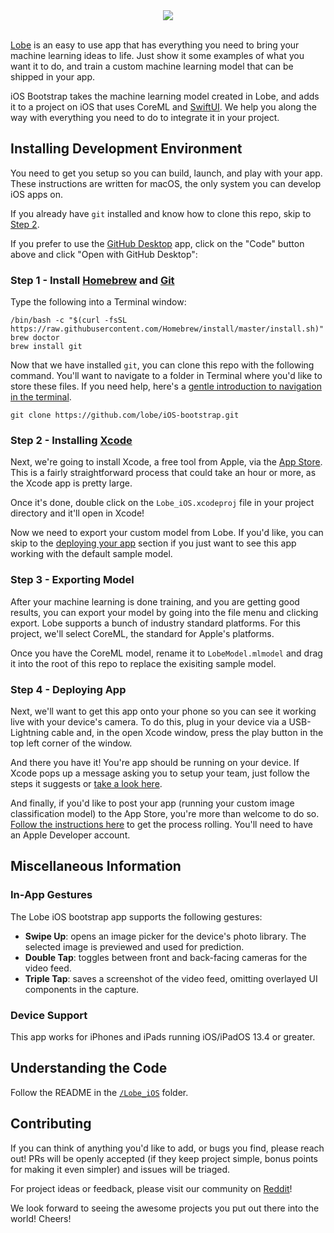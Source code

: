 <!-- <div style="text-align:center"><img src="https://github.com/lobe/iOS-bootstrap/raw/master/Assets/header.jpg" /></div> -->
<div style="text-align:center"><img src="https://github.com/lobe/iOS-bootstrap/blob/u/ramon/polish/Assets/header.jpg" /></div>
<br>

[Lobe](http://lobe.ai/) is an easy to use app that has everything you need to bring your machine learning ideas to life. Just show it some examples of what you want it to do, and train a custom machine learning model that can be shipped in your app.

iOS Bootstrap takes the machine learning model created in Lobe, and adds it to a project on iOS that uses CoreML and [SwiftUI](https://developer.apple.com/xcode/swiftui/). We help you along the way with everything you need to do to integrate it in your project.

## Installing Development Environment

You need to get you setup so you can build, launch, and play with your app. These instructions are written for macOS, the only system you can develop iOS apps on.

If you already have `git` installed and know how to clone this repo, skip to [Step 2](#step-2---installing-xcode).

If you prefer to use the [GitHub Desktop](https://desktop.github.com) app, click on the "Code" button above and click "Open with GitHub Desktop":

### Step 1 - Install [Homebrew](http://brew.sh/) and [Git](https://git-scm.com)

Type the following into a Terminal window:

```shell
/bin/bash -c "$(curl -fsSL https://raw.githubusercontent.com/Homebrew/install/master/install.sh)"
brew doctor
brew install git
```

Now that we have installed `git`, you can clone this repo with the following command. You'll want to navigate to a folder in Terminal where you'd like to store these files. If you need help, here's a [gentle introduction to navigation in the terminal](http//www.youtube.com/watch?v=zw7Nd67_aFw).

```shell
git clone https://github.com/lobe/iOS-bootstrap.git
```

### Step 2 - Installing [Xcode](https://apps.apple.com/us/app/xcode/id497799835?mt=12)

Next, we're going to install Xcode, a free tool from Apple, via the [App Store](https://apps.apple.com/us/app/xcode/id497799835?mt=12). This is a fairly straightforward process that could take an hour or more, as the Xcode app is pretty large.

Once it's done, double click on the `Lobe_iOS.xcodeproj` file in your project directory and it'll open in Xcode!

Now we need to export your custom model from Lobe. If you'd like, you can skip to the [deploying your app](#deploying-your-app) section if you just want to see this app working with the default sample model.

### Step 3 - Exporting Model

After your machine learning is done training, and you are getting good results, you can export your model by going into the file menu and clicking export. Lobe supports a bunch of industry standard platforms. For this project, we'll select CoreML, the standard for Apple's platforms.

Once you have the CoreML model, rename it to `LobeModel.mlmodel` and drag it into the root of this repo to replace the exisiting sample model.

### Step 4 - Deploying App

Next, we'll want to get this app onto your phone so you can see it working live with your device's camera. To do this, plug in your device via a USB-Lightning cable and, in the open Xcode window, press the play button in the top left corner of the window.

And there you have it! You're app should be running on your device. If Xcode pops up a message asking you to setup your team, just follow the steps it suggests or [take a look here](https://stackoverflow.com/questions/40475094/how-to-specify-development-team-in-xcode#40476567).

And finally, if you'd like to post your app (running your custom image classification model) to the App Store, you're more than welcome to do so. [Follow the instructions here](https://developer.apple.com/app-store/submitting/) to get the process rolling. You'll need to have an Apple Developer account.

## Miscellaneous Information

### In-App Gestures

The Lobe iOS bootstrap app supports the following gestures:
- **Swipe Up**: opens an image picker for the device's photo library. The selected image is previewed and used for prediction.
- **Double Tap**: toggles between front and back-facing cameras for the video feed.
- **Triple Tap**: saves a screenshot of the video feed, omitting overlayed UI components in the capture.

### Device Support

This app works for iPhones and iPads running iOS/iPadOS 13.4 or greater.

## Understanding the Code

Follow the README in the [`/Lobe_iOS`](https://github.com/lobe/iOS-bootstrap/tree/master/Lobe_iOS) folder.

## Contributing

If you can think of anything you'd like to add, or bugs you find, please reach out! PRs will be openly accepted (if they keep project simple, bonus points for making it even simpler) and issues will be triaged.

For project ideas or feedback, please visit our community on [Reddit](https://www.reddit.com/r/Lobe/)!

We look forward to seeing the awesome projects you put out there into the world! Cheers!
